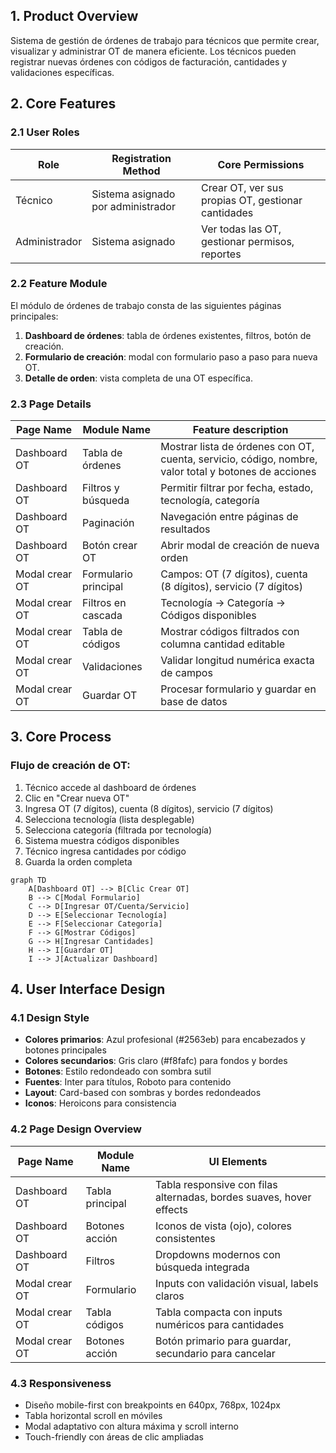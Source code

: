 ## 1. Product Overview
Sistema de gestión de órdenes de trabajo para técnicos que permite crear, visualizar y administrar OT de manera eficiente. Los técnicos pueden registrar nuevas órdenes con códigos de facturación, cantidades y validaciones específicas.

## 2. Core Features

### 2.1 User Roles
| Role | Registration Method | Core Permissions |
|------|---------------------|------------------|
| Técnico | Sistema asignado por administrador | Crear OT, ver sus propias OT, gestionar cantidades |
| Administrador | Sistema asignado | Ver todas las OT, gestionar permisos, reportes |

### 2.2 Feature Module
El módulo de órdenes de trabajo consta de las siguientes páginas principales:

1. **Dashboard de órdenes**: tabla de órdenes existentes, filtros, botón de creación.
2. **Formulario de creación**: modal con formulario paso a paso para nueva OT.
3. **Detalle de orden**: vista completa de una OT específica.

### 2.3 Page Details
| Page Name | Module Name | Feature description |
|-----------|-------------|---------------------|
| Dashboard OT | Tabla de órdenes | Mostrar lista de órdenes con OT, cuenta, servicio, código, nombre, valor total y botones de acciones |
| Dashboard OT | Filtros y búsqueda | Permitir filtrar por fecha, estado, tecnología, categoría |
| Dashboard OT | Paginación | Navegación entre páginas de resultados |
| Dashboard OT | Botón crear OT | Abrir modal de creación de nueva orden |
| Modal crear OT | Formulario principal | Campos: OT (7 dígitos), cuenta (8 dígitos), servicio (7 dígitos) |
| Modal crear OT | Filtros en cascada | Tecnología → Categoría → Códigos disponibles |
| Modal crear OT | Tabla de códigos | Mostrar códigos filtrados con columna cantidad editable |
| Modal crear OT | Validaciones | Validar longitud numérica exacta de campos |
| Modal crear OT | Guardar OT | Procesar formulario y guardar en base de datos |

## 3. Core Process

### Flujo de creación de OT:
1. Técnico accede al dashboard de órdenes
2. Clic en "Crear nueva OT"
3. Ingresa OT (7 dígitos), cuenta (8 dígitos), servicio (7 dígitos)
4. Selecciona tecnología (lista desplegable)
5. Selecciona categoría (filtrada por tecnología)
6. Sistema muestra códigos disponibles
7. Técnico ingresa cantidades por código
8. Guarda la orden completa

```mermaid
graph TD
    A[Dashboard OT] --> B[Clic Crear OT]
    B --> C[Modal Formulario]
    C --> D[Ingresar OT/Cuenta/Servicio]
    D --> E[Seleccionar Tecnología]
    E --> F[Seleccionar Categoría]
    F --> G[Mostrar Códigos]
    G --> H[Ingresar Cantidades]
    H --> I[Guardar OT]
    I --> J[Actualizar Dashboard]
```

## 4. User Interface Design

### 4.1 Design Style
- **Colores primarios**: Azul profesional (#2563eb) para encabezados y botones principales
- **Colores secundarios**: Gris claro (#f8fafc) para fondos y bordes
- **Botones**: Estilo redondeado con sombra sutil
- **Fuentes**: Inter para títulos, Roboto para contenido
- **Layout**: Card-based con sombras y bordes redondeados
- **Iconos**: Heroicons para consistencia

### 4.2 Page Design Overview
| Page Name | Module Name | UI Elements |
|-----------|-------------|-------------|
| Dashboard OT | Tabla principal | Tabla responsive con filas alternadas, bordes suaves, hover effects |
| Dashboard OT | Botones acción | Iconos de vista (ojo), colores consistentes |
| Dashboard OT | Filtros | Dropdowns modernos con búsqueda integrada |
| Modal crear OT | Formulario | Inputs con validación visual, labels claros |
| Modal crear OT | Tabla códigos | Tabla compacta con inputs numéricos para cantidades |
| Modal crear OT | Botones acción | Botón primario para guardar, secundario para cancelar |

### 4.3 Responsiveness
- Diseño mobile-first con breakpoints en 640px, 768px, 1024px
- Tabla horizontal scroll en móviles
- Modal adaptativo con altura máxima y scroll interno
- Touch-friendly con áreas de clic ampliadas